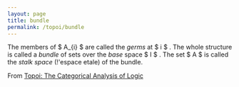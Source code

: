 ```yaml
---
layout: page
title: bundle
permalink: /topoi/bundle
---
```

The members of $ A_{i} $ are called the _germs_ at $ i $ . The whole structure is called a _bundle_ of sets over the _base_ space $ I $ . The set $ A $ is called the _stalk space_ (!'espace etale) of the bundle.


From [Topoi: The Categorical Analysis of Logic](https://mathgloss.github.io/MathGloss/topoi.html)